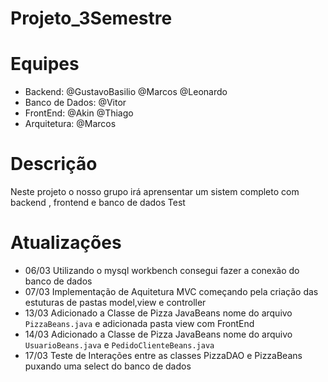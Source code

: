 
# Projeto_3Semestre


# Equipes
* Backend: @GustavoBasilio @Marcos @Leonardo
* Banco de Dados: @Vitor
* FrontEnd: @Akin @Thiago
* Arquitetura: @Marcos

# Descrição
Neste projeto o nosso grupo irá aprensentar um sistem completo com backend , frontend e banco de dados Test

# Atualizações

* 06/03 Utilizando o mysql workbench consegui fazer a conexão do banco de dados
* 07/03 Implementação de Aquitetura MVC começando pela criação das estuturas de pastas model,view e controller
* 13/03 Adicionado a Classe de Pizza JavaBeans nome do arquivo `PizzaBeans.java` e adicionada pasta view com FrontEnd
* 14/03 Adicionado a Classe de Pizza JavaBeans nome do arquivo `UsuarioBeans.java` e `PedidoClienteBeans.java`
* 17/03 Teste de Interações entre as classes PizzaDAO e PizzaBeans puxando uma select do banco de dados